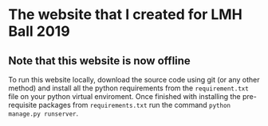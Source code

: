 # The website that I created for LMH Ball 2019
## Note that this website is now offline

To run this website locally, download the source code using git (or any other method) and install all the python requirements from the `requirement.txt` file on your python virtual enviroment. Once finished with installing the pre-requisite packages from `requirements.txt` run the command `python manage.py runserver`.
 
